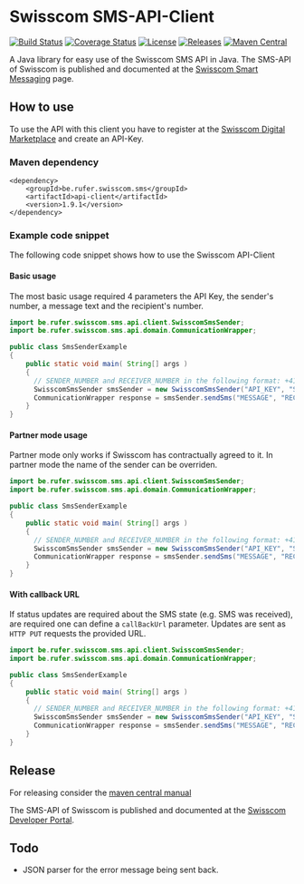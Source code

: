 # Swisscom SMS-API-Client
[![Build Status](https://travis-ci.org/rufer7/swisscom-sms-api-client.svg)](https://travis-ci.org/rufer7/swisscom-sms-api-client)
[![Coverage Status](https://coveralls.io/repos/rufer7/swisscom-sms-api-client/badge.svg?branch=master)](https://coveralls.io/r/rufer7/swisscom-sms-api-client?branch=master)
[![License](https://img.shields.io/badge/license-Apache%20License%202.0-blue.svg)](https://github.com/rufer7/swisscom-sms-api-client/blob/master/LICENSE)
[![Releases](https://img.shields.io/github/release/rufer7/swisscom-sms-api-client.svg)](https://github.com/rufer7/swisscom-sms-api-client/releases)
[![Maven Central](https://maven-badges.herokuapp.com/maven-central/be.rufer.swisscom.sms/api-client/badge.svg?style=flat)](https://maven-badges.herokuapp.com/maven-central/be.rufer.swisscom.sms/api-client)

[marketplace]: https://digital.swisscom.com/

A Java library for easy use of the Swisscom SMS API in Java.
The SMS-API of Swisscom is published and documented at the 
[Swisscom Smart Messaging](https://docs.developer.swisscom.com/api-service-offerings/smart-messaging.html)
page.


## How to use

To use the API with this client you have to register at the 
[Swisscom Digital Marketplace](![marketplace]) and create an API-Key.

### Maven dependency

    <dependency>
        <groupId>be.rufer.swisscom.sms</groupId>
        <artifactId>api-client</artifactId>
        <version>1.9.1</version>
    </dependency>


### Example code snippet

The following code snippet shows how to use the Swisscom API-Client


#### Basic usage

The most basic usage required 4 parameters the API Key, the sender's number,
a message text and the recipient's number.

```java
import be.rufer.swisscom.sms.api.client.SwisscomSmsSender;
import be.rufer.swisscom.sms.api.domain.CommunicationWrapper;

public class SmsSenderExample
{
    public static void main( String[] args )
    {
      // SENDER_NUMBER and RECEIVER_NUMBER in the following format: +41791234567
      SwisscomSmsSender smsSender = new SwisscomSmsSender("API_KEY", "SENDER_NUMBER");
      CommunicationWrapper response = smsSender.sendSms("MESSAGE", "RECEIVER_NUMBER");
    }
}
```


#### Partner mode usage

Partner mode only works if Swisscom has contractually agreed to it. 
In partner mode the name of the sender can be overriden. 

```java
import be.rufer.swisscom.sms.api.client.SwisscomSmsSender;
import be.rufer.swisscom.sms.api.domain.CommunicationWrapper;

public class SmsSenderExample
{
    public static void main( String[] args )
    {
      // SENDER_NUMBER and RECEIVER_NUMBER in the following format: +41791234567
      SwisscomSmsSender smsSender = new SwisscomSmsSender("API_KEY", "SENDER_NUMBER", "SENDER_NAME");
      CommunicationWrapper response = smsSender.sendSms("MESSAGE", "RECEIVER_NUMBER");
    }
}
```


#### With callback URL

If status updates are required about the SMS state (e.g. SMS was received), 
are required one can define a `callBackUrl` parameter. 
Updates are sent as `HTTP PUT` requests the provided URL.

```java
import be.rufer.swisscom.sms.api.client.SwisscomSmsSender;
import be.rufer.swisscom.sms.api.domain.CommunicationWrapper;

public class SmsSenderExample
{
    public static void main( String[] args )
    {
      // SENDER_NUMBER and RECEIVER_NUMBER in the following format: +41791234567
      SwisscomSmsSender smsSender = new SwisscomSmsSender("API_KEY", "SENDER_NUMBER", null, "https://example.com/callback");
      CommunicationWrapper response = smsSender.sendSms("MESSAGE", "RECEIVER_NUMBER");
    }
}
```

## Release

For releasing consider the [maven central manual](http://central.sonatype.org/pages/apache-maven.html)

The SMS-API of Swisscom is published and documented at the [Swisscom Developer Portal](https://developer.swisscom.com/).


## Todo

* JSON parser for the error message being sent back.
